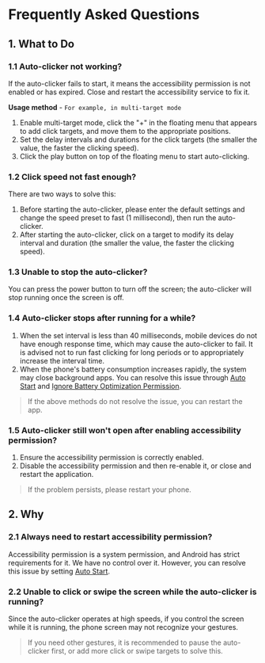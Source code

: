 # Frequently Asked Questions

## 1. What to Do

### 1.1 Auto-clicker not working?

If the auto-clicker fails to start, it means the accessibility permission is not enabled or has expired. Close and restart the accessibility service to fix it.

**Usage method** - `For example, in multi-target mode`

1. Enable multi-target mode, click the "+" in the floating menu that appears to add click targets, and move them to the appropriate positions.
2. Set the delay intervals and durations for the click targets (the smaller the value, the faster the clicking speed).
3. Click the play button on top of the floating menu to start auto-clicking.

### 1.2 Click speed not fast enough?

There are two ways to solve this:

1. Before starting the auto-clicker, please enter the default settings and change the speed preset to fast (1 millisecond), then run the auto-clicker.
2. After starting the auto-clicker, click on a target to modify its delay interval and duration (the smaller the value, the faster the clicking speed).

### 1.3 Unable to stop the auto-clicker?

You can press the power button to turn off the screen; the auto-clicker will stop running once the screen is off.

### 1.4 Auto-clicker stops after running for a while?

1. When the set interval is less than 40 milliseconds, mobile devices do not have enough response time, which may cause the auto-clicker to fail. It is advised not to run fast clicking for long periods or to appropriately increase the interval time.
2. When the phone's battery consumption increases rapidly, the system may close background apps. You can resolve this issue through [Auto Start](https://dontkillmyapp.com/) and [Ignore Battery Optimization Permission](https://dontkillmyapp.com/).

> If the above methods do not resolve the issue, you can restart the app.

### 1.5 Auto-clicker still won't open after enabling accessibility permission?

1. Ensure the accessibility permission is correctly enabled.
2. Disable the accessibility permission and then re-enable it, or close and restart the application.

> If the problem persists, please restart your phone.

## 2. Why

### 2.1 Always need to restart accessibility permission?

Accessibility permission is a system permission, and Android has strict requirements for it. We have no control over it.
However, you can resolve this issue by setting [Auto Start](https://dontkillmyapp.com/).

### 2.2 Unable to click or swipe the screen while the auto-clicker is running?

Since the auto-clicker operates at high speeds, if you control the screen while it is running, the phone screen may not recognize your gestures.

> If you need other gestures, it is recommended to pause the auto-clicker first, or add more click or swipe targets to solve this.
